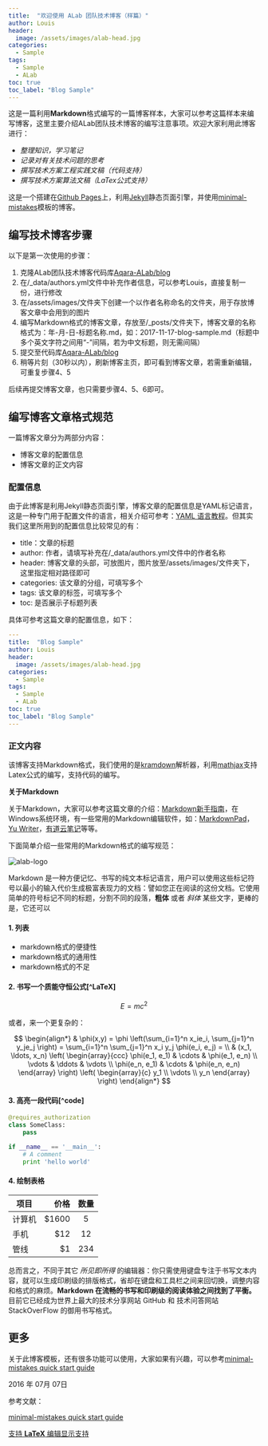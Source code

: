 ```yaml
---
title:  "欢迎使用 ALab 团队技术博客（样篇）"
author: Louis
header:
  image: /assets/images/alab-head.jpg
categories: 
  - Sample
tags:
  - Sample
  - ALab
toc: true
toc_label: "Blog Sample"
---
```

这是一篇利用**Markdown**格式编写的一篇博客样本，大家可以参考这篇样本来编写博客，这里主要介绍ALab团队技术博客的编写注意事项。欢迎大家利用此博客进行：
- *整理知识，学习笔记*
- *记录对有关技术问题的思考*
- *撰写技术方案工程实践文稿（代码支持）*
- *撰写技术方案算法文稿（LaTex公式支持）*

这是一个搭建在[Github Pages](https://pages.github.com/)上，利用[Jekyll](https://jekyllrb.com/)静态页面引擎，并使用[minimal-mistakes](https://github.com/mmistakes/minimal-mistakes)模板的博客。

## 编写技术博客步骤

以下是第一次使用的步骤：

1. 克隆ALab团队技术博客代码库[Aqara-ALab/blog](https://github.com/Aqara-ALab/blog)
2. 在/_data/authors.yml文件中补充作者信息，可以参考Louis，直接复制一份，进行修改
3. 在/assets/images/文件夹下创建一个以作者名称命名的文件夹，用于存放博客文章中会用到的图片
4. 编写Markdown格式的博客文章，存放至/_posts/文件夹下，博客文章的名称格式为：年-月-日-标题名称.md，如：2017-11-17-blog-sample.md（标题中多个英文字符之间用“-”间隔，若为中文标题，则无需间隔）
5. 提交至代码库[Aqara-ALab/blog](https://github.com/Aqara-ALab/blog)
6. 稍等片刻（30秒以内），刷新博客主页，即可看到博客文章，若需重新编辑，可重复步骤4、5

后续再提交博客文章，也只需要步骤4、5、6即可。

## 编写博客文章格式规范

一篇博客文章分为两部分内容：

- 博客文章的配置信息
- 博客文章的正文内容

### 配置信息

由于此博客是利用Jekyll静态页面引擎，博客文章的配置信息是YAML标记语言，这是一种专门用于配置文件的语言，相关介绍可参考：[YAML 语言教程](http://www.ruanyifeng.com/blog/2016/07/yaml.html?f=tt)。但其实我们这里所用到的配置信息比较常见的有：

- title：文章的标题
- author: 作者，请填写补充在/_data/authors.yml文件中的作者名称
- header: 博客文章的头部，可放图片，图片放至/assets/images/文件夹下，这里指定相对路径即可
- categories: 该文章的分组，可填写多个
- tags: 该文章的标签，可填写多个
- toc: 是否展示子标题列表

具体可参考这篇文章的配置信息，如下：

```yml
---
title:  "Blog Sample"
author: Louis
header:
  image: /assets/images/alab-head.jpg
categories: 
  - Sample
tags:
  - Sample
  - ALab
toc: true
toc_label: "Blog Sample"
---
```
### 正文内容

该博客支持Markdown格式，我们使用的是[kramdown](https://kramdown.gettalong.org/)解析器，利用[mathjax](https://www.mathjax.org/)支持Latex公式的编写，支持代码的编写。

**关于Markdown**

关于Markdown，大家可以参考这篇文章的介绍：[Markdown新手指南](http://www.jianshu.com/p/q81RER)，在Windows系统环境，有一些常用的Markdown编辑软件，如：[MarkdownPad](http://markdownpad.com/)，[Yu Writer](https://ivarptr.github.io/yu-writer.site/)，[有道云笔记](http://note.youdao.com/)等等。

下面简单介绍一些常用的Markdown格式的编写规范：

![alab-logo](https://jumpshare.com/v/K3eXefmQwE5GSRubrTFf+/alab-avatar-lucency.png)

Markdown 是一种方便记忆、书写的纯文本标记语言，用户可以使用这些标记符号以最小的输入代价生成极富表现力的文档：譬如您正在阅读的这份文档。它使用简单的符号标记不同的标题，分割不同的段落，**粗体** 或者 *斜体* 某些文字，更棒的是，它还可以

#### 1. 列表

- markdown格式的便捷性
- markdown格式的通用性
- markdown格式的不足

#### 2. 书写一个质能守恒公式[^LaTeX]

$$E=mc^2$$

或者，来一个更复杂的：

$$
\begin{align*}
  & \phi(x,y) = \phi \left(\sum_{i=1}^n x_ie_i, \sum_{j=1}^n y_je_j \right)
  = \sum_{i=1}^n \sum_{j=1}^n x_i y_j \phi(e_i, e_j) = \\
  & (x_1, \ldots, x_n) \left( \begin{array}{ccc}
      \phi(e_1, e_1) & \cdots & \phi(e_1, e_n) \\
      \vdots & \ddots & \vdots \\
      \phi(e_n, e_1) & \cdots & \phi(e_n, e_n)
    \end{array} \right)
  \left( \begin{array}{c}
      y_1 \\
      \vdots \\
      y_n
    \end{array} \right)
\end{align*}
$$

#### 3. 高亮一段代码[^code]

```python
@requires_authorization
class SomeClass:
    pass

if __name__ == '__main__':
    # A comment
    print 'hello world'
```
#### 4. 绘制表格

| 项目        | 价格   |  数量  |
| --------   | -----:  | :----:  |
| 计算机     | \$1600 |   5     |
| 手机        |   \$12   |   12   |
| 管线        |    \$1    |  234  |


总而言之，不同于其它 *所见即所得* 的编辑器：你只需使用键盘专注于书写文本内容，就可以生成印刷级的排版格式，省却在键盘和工具栏之间来回切换，调整内容和格式的麻烦。**Markdown 在流畅的书写和印刷级的阅读体验之间找到了平衡。** 目前它已经成为世界上最大的技术分享网站 GitHub 和 技术问答网站 StackOverFlow 的御用书写格式。

## 更多

关于此博客模板，还有很多功能可以使用，大家如果有兴趣，可以参考[minimal-mistakes quick start guide](https://mmistakes.github.io/minimal-mistakes/docs/quick-start-guide/)

2016 年 07月 07日    

参考文献：

[minimal-mistakes quick start guide](https://mmistakes.github.io/minimal-mistakes/docs/quick-start-guide/)

[支持 **LaTeX** 编辑显示支持](http://meta.math.stackexchange.com/questions/5020/mathjax-basic-tutorial-and-quick-reference)



